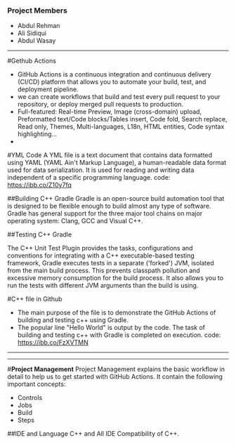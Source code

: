 ### Project Members
* Abdul Rehman
* Ali Sidiqui
* Abdul Wasay

-----------


#Gethub Actions
- GitHub Actions is a continuous integration and continuous delivery (CI/CD) platform that allows you to automate your build, test, and deployment pipeline.
- we can create workflows that build and test every pull request to your repository, or deploy merged pull requests to production.
- Full-featured: Real-time Preview, Image (cross-domain) upload, Preformatted text/Code blocks/Tables insert, Code fold, Search replace, Read only, Themes, Multi-languages, L18n, HTML entities, Code syntax highlighting...
- 
#YML Code
A YML file is a text document that contains data formatted using YAML (YAML Ain't Markup Language), a human-readable data format used for data serialization. It is used for reading and writing data independent of a specific programming language.
code: https://ibb.co/Z10y7fq

##Building C++ Gradle
Gradle is an open-source build automation tool that is designed to be flexible enough to build almost any type of software.
Gradle has general support for the three major tool chains on major operating system: Clang, GCC and Visual C++.

##Testing  C++ Gradle

The C++ Unit Test Plugin provides the tasks, configurations and conventions for integrating with a C++ executable-based testing framework, Gradle executes tests in a separate ('forked') JVM, isolated from the main build process. This prevents classpath pollution and excessive memory consumption for the build process. It also allows you to run the tests with different JVM arguments than the build is using.

#C++ file in Github
- The main purpose of the file is to demonstrate the GitHub Actions of building and testing c++ using Gradle. 
- The popular line "Hello World" is output by the code. The task of building and testing c++ with Gradle is completed on execution.
code: https://ibb.co/FzXVTMN

------------


------------
#**Project Management**
Project Management explains the basic workflow in  detail to help us to get started with GitHub Actions.
It contain the following important concepts:
* Controls
* Jobs
* Build
* Steps

##IDE and Language
C++ and All IDE Compatibility of C++.


